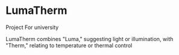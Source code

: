 # LumaTherm

Project For university

LumaTherm combines "Luma," suggesting light or illumination, with "Therm," relating to temperature or thermal control
